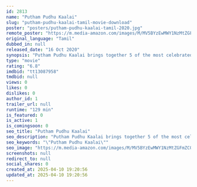 ```yaml
---
id: 2813
name: "Putham Pudhu Kaalai"
slug: "putham-pudhu-kaalai-tamil-movie-download"
poster: "posters/putham-pudhu-kaalai-tamil-2020.jpg"
remote_poster: "https://m.media-amazon.com/images/M/MV5BYzEwMWY1NzMtZGFmZC00YmNkLThkM2EtZTM1MWUyMTIzMzEzXkEyXkFqcGc@._V1_SX300.jpg"
original_language: "Tamil"
dubbed_in: null
released_date: "16 Oct 2020"
synopsis: "Putham Pudhu Kaalai brings together 5 of the most celebrated directors in Tamil cinema - Sudha Kongara, Gautham Menon, Suhasini Mani Ratman, Rajiv Menon, and Karthik Subbaraj to create Amazon Prime Video's first Indian anthology film"
type: "movie"
rating: "6.8"
imdbid: "tt13087958"
tmdbid: null
views: 0
likes: 0
dislikes: 0
author_id: 1
trailer_url: null
runtime: "129 min"
is_featured: 0
is_active: 1
is_comingsoon: 0
seo_title: "Putham Pudhu Kaalai"
seo_description: "Putham Pudhu Kaalai brings together 5 of the most celebrated directors in Tamil cinema - Sudha Kongara, Gautham Menon, Suhasini Mani Ratman, Rajiv Menon, and Karthik Subbaraj to create Amazon Prime Video's first Indian anthology film"
seo_keywords: "\"Putham Pudhu Kaalai\""
seo_image: "https://m.media-amazon.com/images/M/MV5BYzEwMWY1NzMtZGFmZC00YmNkLThkM2EtZTM1MWUyMTIzMzEzXkEyXkFqcGc@._V1_SX300.jpg"
screenshots: null
redirect_to: null
social_shares: 0
created_at: 2025-04-10 19:20:56
updated_at: 2025-04-10 19:20:56
---
```


